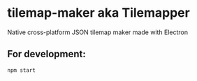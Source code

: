 # tilemap-maker aka Tilemapper
Native cross-platform JSON tilemap maker made with Electron

## For development:
``npm start``
